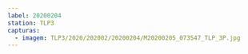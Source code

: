 ```yaml
---
label: 20200204
station: TLP3
capturas:
  - imagem: TLP3/2020/202002/20200204/M20200205_073547_TLP_3P.jpg
---
```

